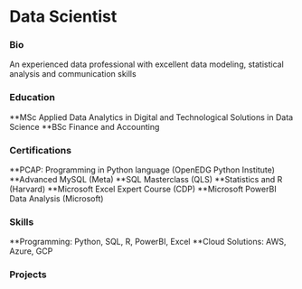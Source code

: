 # Data Scientist

### Bio
An experienced data professional with excellent data modeling, statistical analysis and communication skills

### Education
**MSc Applied Data Analytics in Digital and Technological Solutions in Data Science
**BSc Finance and Accounting

### Certifications
**PCAP: Programming in Python language (OpenEDG Python Institute)
**Advanced MySQL (Meta)
**SQL Masterclass (QLS)
**Statistics and R (Harvard)
**Microsoft Excel Expert Course (CDP)
**Microsoft PowerBI Data Analysis (Microsoft) 

### Skills
**Programming: Python, SQL, R, PowerBI, Excel
**Cloud Solutions: AWS, Azure, GCP

### Projects

